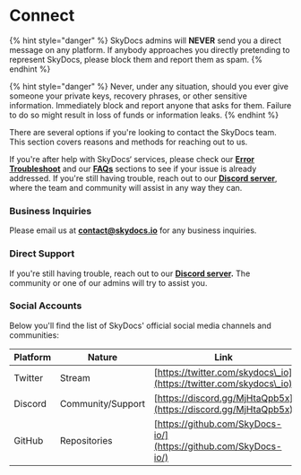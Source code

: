 # Connect

{% hint style="danger" %}
SkyDocs admins will **NEVER** send you a direct message on any platform. If anybody approaches you directly pretending to represent SkyDocs, please block them and report them as spam.
{% endhint %}

{% hint style="danger" %}
Never, under any situation, should you ever give someone your private keys, recovery phrases, or other sensitive information. Immediately block and report anyone that asks for them. Failure to do so might result in loss of funds or information leaks.
{% endhint %}

There are several options if you're looking to contact the SkyDocs team. This section covers reasons and methods for reaching out to us.

If you're after help with SkyDocs‘ services, please check our [**Error Troubleshoot**](support/error-troubleshoot.md) and our [**FAQs**](support/faqs.md) sections to see if your issue is already addressed. If you're still having trouble, reach out to our [**Discord server**](https://discord.gg/MjHtaQpb5x), where the team and community will assist in any way they can.

### Business Inquiries

Please email us at [**contact@skydocs.io**](https://mailto:contact@skydocs.io/?subject=Business%20Inquiry) for any business inquiries.

### Direct Support

If you're still having trouble, reach out to our [**Discord server**](https://discord.gg/MjHtaQpb5x)**.** The community or one of our admins will try to assist you.

### Social Accounts

Below you'll find the list of SkyDocs' official social media channels and communities:

| **Platform** | **Nature**        | **Link**                                                           |
| ------------ | ----------------- | ------------------------------------------------------------------ |
| Twitter      | Stream            | [https://twitter.com/skydocs\_io](https://twitter.com/skydocs\_io) |
| Discord      | Community/Support | [https://discord.gg/MjHtaQpb5x](https://discord.gg/MjHtaQpb5x)     |
| GitHub       | Repositories      | [https://github.com/SkyDocs-io/](https://github.com/SkyDocs-io/)   |
